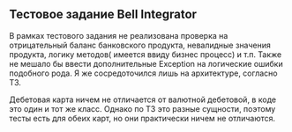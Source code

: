 ## Тестовое задание Bell Integrator
В рамках тестового задания не реализована проверка на отрицательный баланс
банковского продукта, невалидные значения продукта, логику методов( имеется ввиду бизнес процесс) и т.п. 
Также не мешало бы ввести дополнительные Exception на логические
ошибки подобного рода. Я же сосредоточился лишь на архитектуре, согласно ТЗ. 

Дебетовая карта ничем не отличается от валютной дебетовой, в коде это один и тот же класс.
Однако по ТЗ это разные сущности, поэтому тесты есть для обеих карт, но они практически ничем не отличаются.